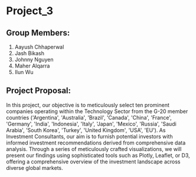 # Project_3

## Group Members:
1. Aayush Chhaperwal
2. Jash Bikash
3. Johnny Nguyen
4. Maher Alqarra
5. Ilun Wu


## Project Proposal:
In this project, our objective is to meticulously select ten prominent companies operating within the Technology Sector from the G-20 member countries ('Argentina', 'Australia', 'Brazil', 'Canada', 'China', 'France', 'Germany', 'India', 'Indonesia', 'Italy', 'Japan', 'Mexico', 'Russia', 'Saudi Arabia', 'South Korea', 'Turkey', 'United Kingdom', 'USA', 'EU'). As Investment Consultants, our aim is to furnish potential investors with informed investment recommendations derived from comprehensive data analysis. Through a series of meticulously crafted visualizations, we will present our findings using sophisticated tools such as Plotly, Leaflet, or D3, offering a comprehensive overview of the investment landscape across diverse global markets.
 

